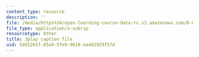 ```yaml
---
content_type: resource
description: ''
file: /media/https%3A/open-learning-course-data-rc.s3.amazonaws.com/8-04-quantum-physics-i-spring-2016/5dd12b1f85a95fe99618ea4d1929f57d_bX-k26w-tsU.vtt
file_type: application/x-subrip
resourcetype: Other
title: 3play caption file
uid: 5dd12b1f-85a9-5fe9-9618-ea4d1929f57d
---
```

